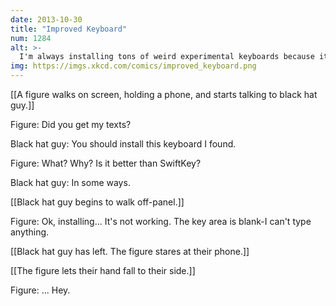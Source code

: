 ```yaml
---
date: 2013-10-30
title: "Improved Keyboard"
num: 1284
alt: >-
  I'm always installing tons of weird experimental keyboards because it serves as a good reminder that nothing I was going to type was really worth the trouble.
img: https://imgs.xkcd.com/comics/improved_keyboard.png
---
```

[[A figure walks on screen, holding a phone, and starts talking to black hat guy.]]

Figure: Did you get my texts? 

Black hat guy: You should install this keyboard I found. 

Figure: What? Why? Is it better than SwiftKey?

Black hat guy: In some ways. 

[[Black hat guy begins to walk off-panel.]]

Figure: Ok, installing... It's not working. The key area is blank-I can't type anything. 

[[Black hat guy has left. The figure stares at their phone.]]

[[The figure lets their hand fall to their side.]]

Figure: ... Hey.

